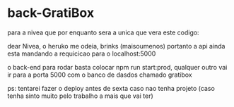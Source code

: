 # back-GratiBox
para a nivea que por enquanto sera a unica que vera este codigo:

dear Nivea,
o heruko me odeia, brinks (maisoumenos)
portanto a api ainda esta mandando a requicicao para o localhost:5000

o back-end para rodar basta colocar npm run start:prod, qualquer outro vai ir para a porta 5000 com o banco de dasdos chamado gratibox

ps: tentarei fazer o deploy antes de sexta caso nao tenha projeto (caso tenha sinto muito pelo trabalho a mais que vai ter)
